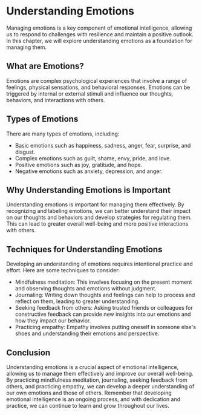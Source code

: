 # Understanding Emotions

Managing emotions is a key component of emotional intelligence, allowing us to respond to challenges with resilience and maintain a positive outlook. In this chapter, we will explore understanding emotions as a foundation for managing them.

What are Emotions?
------------------

Emotions are complex psychological experiences that involve a range of feelings, physical sensations, and behavioral responses. Emotions can be triggered by internal or external stimuli and influence our thoughts, behaviors, and interactions with others.

Types of Emotions
-----------------

There are many types of emotions, including:

* Basic emotions such as happiness, sadness, anger, fear, surprise, and disgust.
* Complex emotions such as guilt, shame, envy, pride, and love.
* Positive emotions such as joy, gratitude, and hope.
* Negative emotions such as anxiety, depression, and anger.

Why Understanding Emotions is Important
---------------------------------------

Understanding emotions is important for managing them effectively. By recognizing and labeling emotions, we can better understand their impact on our thoughts and behaviors and develop strategies for regulating them. This can lead to greater overall well-being and more positive interactions with others.

Techniques for Understanding Emotions
-------------------------------------

Developing an understanding of emotions requires intentional practice and effort. Here are some techniques to consider:

* Mindfulness meditation: This involves focusing on the present moment and observing thoughts and emotions without judgment.
* Journaling: Writing down thoughts and feelings can help to process and reflect on them, leading to greater understanding.
* Seeking feedback from others: Asking trusted friends or colleagues for constructive feedback can provide new insights into our emotions and how they impact our behavior.
* Practicing empathy: Empathy involves putting oneself in someone else's shoes and understanding their emotions and perspective.

Conclusion
----------

Understanding emotions is a crucial aspect of emotional intelligence, allowing us to manage them effectively and improve our overall well-being. By practicing mindfulness meditation, journaling, seeking feedback from others, and practicing empathy, we can develop a deeper understanding of our own emotions and those of others. Remember that developing emotional intelligence is an ongoing process, and with dedication and practice, we can continue to learn and grow throughout our lives.
